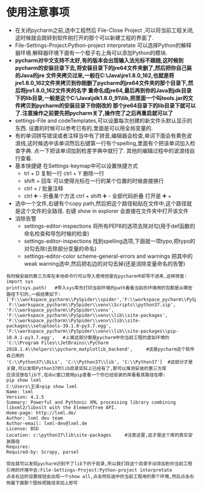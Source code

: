 # 使用注意事项
* 在关闭pycharm之前,选中工程然后 File-Close Project ,可以将当前工程关闭,这时候就会跳转到软件刚打开的那个可以新建工程的界面了.
* File-Settings-Project:Python-project interpretate 可以选择Python的解释器环境.解释器环境下面有一个框子右上角可以添加Python的模块.
* **pycharm对中文支持不太好,有的版本会出现输入法光标不跟随,这时候到pycharm的安装目录下去,将安装目录下的jre64文件夹删了,然后把你自己装的Java的jre
文件夹拷贝过来,一般在C:\Java\jre1.8.0_162,也就是将jre1.8.0_162文件夹拷贝到你刚删了pycharm的jre64文件夹的那个目录下,然后将jre1.8.0_162文件夹的名字
重命名成jre64,最后再到你的Java到jdk目录下的lib目录,一般是这个C:\Java\jdk1.8.0_91\lib,把里面一个叫tools.jar的文件拷贝到pycharm的安装目录下你刚改的
那个jre64目录下的lib目录下就可以了.注意操作之前要先把pycharm关了,操作完了之后再重启就可以了**
* settings-File and codeTemplates,可以设置每次创建的新文件头默认显示的东西. 设置的时候可以参考已有的,里面是可以用全局变量的.
* 有的单词拼写错误或者注释当中有了拼音,编辑器会检查,单词下面会有黄色波浪线,这时候选中该单词然后右键第一行有个spelling,里面有个把该单词加入检查字典.
点一下把该单词加到检差字典中就行了. 其他的编辑过程中的波浪线自行查看.
* 基本快捷键  在Settings-keymap中可以设置快捷方式
  - trl + D 复制一行    ctrl + Y 删除一行    
  - shift + 回车 可以使得光标在一行的某个位置的时候直接换行  
  - ctrl + / 批量注释 
  - ctrl ➕ - 折叠某个方法     ctrl + shift ➕ - 全部代码折叠    打开是 ➕ + 
* 选中一个文件,右键有个copy path,然后把这个路径粘贴在文件中,这个路径就是这个文件的全路径. 右键 show in explorer 会直接在文件夹中打开该文件
* 消除告警
  * settings-editor-inspections 将所有PEP8的选项去除对勾(用于def函数的命名检查和导包时候的检查)
  * settings-editor-inspections 找到spelling选项,下面就一项typo,把typo的对勾去除(去除部分变量的命名)
  * settings-editor-color scheme-general-errors and warnings 把其中的weak warning选中,然后把右边的对勾去掉(还是消除变量命名的告警)


```
有时候安装的第三方库在本地命令行可以导入使用但是在pycharm中却导不进来,这样排查:
import sys
print(sys.path)   #导入sys库先打印当前环境的path看看当前的环境用的包都是从哪些路径下引的,一般结果如下:
['F:\\workspace_pycharm\\PySpider\\spider','F:\\workspace_pycharm\\PySpider', 
 F:\\workspace_pycharm\\PySpider\\venv\\Scripts\\python37.zip', 'F:\\workspace_pycharm\\PySpider\\venv',
'F:\\workspace_pycharm\\PySpider\\venv\\lib\\site-packages', 
'F:\\workspace_pycharm\\PySpider\\venv\\lib\\site-packages\\setuptools-39.1.0-py3.7.egg', 
'F:\\workspace_pycharm\\PySpider\\venv\\lib\\site-packages\\pip-10.0.1-py3.7.egg',   #上面这部分都是pycharm中你当前工程的虚拟环境的
'C:\\Program Files\\JetBrains\\PyCharm 2018.1.4\\helpers\\pycharm_matplotlib_backend',     #这是pycharm这个软件自己用的
'C:\\Python37\\DLLs', 'C:\\Python37\\lib', 'C:\\Python37']  #这部分才是关键,可以发现Python37的lib目录实际上已经有了,那可以推测安装的第三方库
应该没放在lib下,在doc窗口使用pip查看一个你已经安装的库看看其路径在哪:
pip show lxml
C:\Users\王泽>pip show lxml
Name: lxml
Version: 4.2.5
Summary: Powerful and Pythonic XML processing library combining libxml2/libxslt with the ElementTree API.
Home-page: http://lxml.de/
Author: lxml dev team
Author-email: lxml-dev@lxml.de
License: BSD
Location: c:\python37\lib\site-packages     #注意这里,这才是这个库的真实安装路径
Requires:
Required-by: Scrapy, parsel

现在就可以发现pycharm识别不了lib下的子目录,所以我们将这个目录手动添加到你当前工程引用的环境中去:File-Settings-Project:Python-project interpretate
点击右边的设置按钮会出现一个show all,点击然后选中你当前工程用的那个环境,然后点击右侧最下面那个图标把路径添加上即可
```
